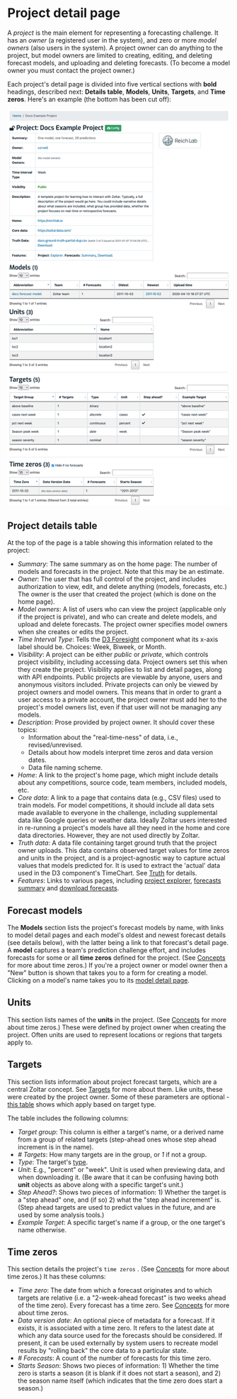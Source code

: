 # Project detail page

A *project* is the main element for representing a forecasting challenge. It has an *owner* (a registered user in the system), and zero or more *model owners* (also users in the system). A project owner can do anything to the project, but model owners are limited to creating, editing, and deleting forecast models, and uploading and deleting forecasts. (To become a model owner you must contact the project owner.)

Each project's detail page is divided into five vertical sections with **bold** headings, described next: **Details table**, **Models**, **Units**, **Targets**, and **Time zeros**. Here's an example (the bottom has been cut off):

![Project detail page](img/project-detail-page.png "Project detail page")


## Project details table

At the top of the page is a table showing this information related to the project:

- _Summary_: The same summary as on the home page: The number of models and forecasts in the project. Note that this may be an estimate.
- _Owner_: The user that has full control of the project, and includes authorization to view, edit, and delete anything (models, forecasts, etc.) The owner is the user that created the project (which is done on the home page).
- _Model owners_: A list of users who can view the project (applicable only if the project is private), and who can create and delete models, and upload and delete forecasts. The project owner specifies model owners when she creates or edits the project.
- _Time Interval Type_: Tells the [D3 Foresight](https://github.com/reichlab/d3-foresight) component what its x-axis label should be. Choices: Week, Biweek, or Month.
- _Visibility_: A project can be either _public_ or _private_, which controls project visibility, including accessing data. Project owners set this when they create the project. Visibility applies to list and detail pages, along with API endpoints. Public projects are viewable by anyone, users and anonymous visitors included. Private projects can only be viewed by project owners and model owners. This means that in order to grant a user access to a private account, the project owner must add her to the project's model owners list, even if that user will not be managing any models.
- _Description_: Prose provided by project owner. It should cover these topics:
    - Information about the "real-time-ness" of data, i.e., revised/unrevised.
    - Details about how models interpret time zeros and data version dates.
    - Data file naming scheme.
- _Home_: A link to the project's home page, which might include details about any competitions, source code, team members, included models, etc.
- _Core data_: A link to a page that contains data (e.g., CSV files) used to train models. For model competitions, it should include all data sets made available to everyone in the challenge, including supplemental data like Google queries or weather data. Ideally Zoltar users interested in re-running a project's models have all they need in the home and core data directories. However, they are not used directly by Zoltar.
- _Truth data_: A data file containing target ground truth that the project owner uploads. This data contains observed target values for time zeros and units in the project, and is a project-agnostic way to capture actual values that models predicted for. It is used to extract the 'actual' data used in the D3 component's TimeChart. See [Truth](Truth.md) for details.
- _Features_: Links to various pages, including [project explorer](ProjectExplorerPage.md), [forecasts summary](ForecastsSummaryPage.md) and [download forecasts](Forecasts.md#download-multiple-forecasts).


## Forecast models

The **Models** section lists the project's forecast models by name, with links to model detail pages and each model's oldest and newest forecast details (see details below), with the latter being a link to that forecast's detail page. A **model** captures a team's prediction challenge effort, and includes forecasts for some or all **time zeros** defined for the project. (See [Concepts](Concepts.md) for more about time zeros.) If you're a project owner or model owner then a "New" button is shown that takes you to a form for creating a model. Clicking on a model's name takes you to its [model detail page](ModelDetailPage.md).


## Units

This section lists names of the **units** in the project. (See [Concepts](Concepts.md) for more about time zeros.) These were defined by project owner when creating the project. Often units are used to represent locations or regions that targets apply to.


## Targets

This section lists information about project forecast targets, which are a central Zoltar concept. See [Targets](Targets.md) for more about them. Like units, these were created by the project owner. Some of these parameters are optional - [this table](Targets.md#summary-of-allowed-optional-and-required-parameters-by-target-type) shows which apply based on target type.

The table includes the following columns:

- _Target group_: This column is either a target's name, or a derived name from a group of related targets (step-ahead ones whose step ahead increment is in the name).
- _# Targets_: How many targets are in the group, or _1_ if not a group.
- _Type_: The target's [type](Targets.md#target-types).
- _Unit_: E.g., "percent" or "week". Unit is used when previewing data, and when downloading it. (Be aware that it can be confusing having both **unit** objects as above along with a specific target's unit.)
- _Step Ahead?_: Shows two pieces of information: 1) Whether the target is a "step ahead" one, and (if so) 2) what the "step ahead increment" is. (Step ahead targets are used to predict values in the future, and are used by some analysis tools.)
- _Example Target_: A specific target's name if a group, or the one target's name otherwise.


## Time zeros

This section details the project's `time zeros` . (See [Concepts](Concepts.md) for more about time zeros.) It has these columns:

- _Time zero_: The date from which a forecast originates and to which targets are relative (i.e. a "2-week-ahead forecast" is two weeks ahead of the time zero). Every forecast has a time zero. See [Concepts](Concepts.md) for more about time zeros.
- _Data version date_: An optional piece of metadata for a forecast. If it exists, it is associated with a time zero. It refers to the latest date at which any data source used for the forecasts should be considered. If present, it can be used externally by system users to recreate model results by "rolling back" the core data to a particular state.
- _# Forecasts_: A count of the number of forecasts for this time zero.
- _Starts Season_: Shows two pieces of information: 1) Whether the time zero is starts a season (it is blank if it does not start a season), and 2) the season name itself (which indicates that the time zero does start a season.)

